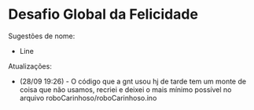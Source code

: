 <h1> Desafio Global da Felicidade </h1>

<p> Sugestões de nome: </p>

<ul>
  <li> Line </li> 

</ul>

<p> Atualizações: </p>

<ul>
  <li> (28/09 19:26) - O código que a gnt usou hj de tarde tem um monte de coisa que não usamos, recriei e deixei o mais mínimo possível no arquivo roboCarinhoso/roboCarinhoso.ino </li>

</ul>
